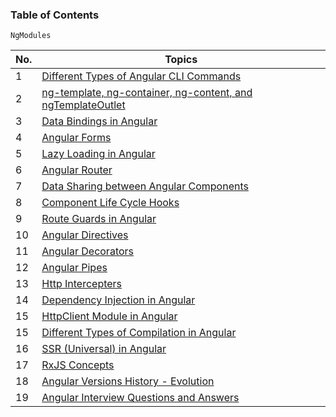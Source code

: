 ### Table of Contents

`NgModules`

| No. | Topics                                                                                                                                                                                  |
| --- | --------------------------------------------------------------------------------------------------------------------------------------------------------------------------------------- |
| 1   | <a href="https://github.com/sanjay9616/Angular/blob/master/Angular-CLI-Commands.md">Different Types of Angular CLI Commands</a>                                                         |
| 2   | <a href="https://github.com/sanjay9616/Angular/blob/master/ng-template-ng-container-ng-content-and-ngTemplateOutlet.md">ng-template, ng-container, ng-content, and ngTemplateOutlet</a> |
| 3   | <a href="https://github.com/sanjay9616/Angular/blob/master/Data-Bindings.md">Data Bindings in Angular</a>                                                                               |
| 4   | <a href="https://github.com/sanjay9616/Angular/blob/master/Forms.md">Angular Forms</a>                                                                                                  |
| 5   | <a href="https://github.com/sanjay9616/Angular/blob/master/Lazy-Loading.md">Lazy Loading in Angular</a>                                                                                 |
| 6   | <a href="https://github.com/sanjay9616/Angular/blob/master/Router.md">Angular Router</a>                                                                                                |
| 7   | <a href="https://github.com/sanjay9616/Angular/blob/master/Data-Sharing-between-Angular-Components.md">Data Sharing between Angular Components</a>                                      |
| 8   | <a href="https://github.com/sanjay9616/Angular/blob/master/Life-Cycle-Hooks.md">Component Life Cycle Hooks</a>                                                                          |
| 9   | <a href="https://github.com/sanjay9616/Angular/blob/master/Route-Guards.md">Route Guards in Angular</a>                                                                                 |
| 10  | <a href="https://github.com/sanjay9616/Angular/blob/master/Directives.md">Angular Directives</a>                                                                                        |
| 11  | <a href="https://github.com/sanjay9616/Angular/blob/master/Decorators.md">Angular Decorators</a>                                                                                        |
| 12  | <a href="https://github.com/sanjay9616/Angular/blob/master/Pipes.md">Angular Pipes</a>                                                                                                  |
| 13  | <a href="https://github.com/sanjay9616/Angular/blob/master/Http-Intercepters.md">Http Intercepters</a>                                                                                  |
| 14  | <a href="https://github.com/sanjay9616/Angular/blob/master/Dependency-Injection.md">Dependency Injection in Angular</a>                                                                 |
| 15  | <a href="https://github.com/sanjay9616/Angular/blob/master/HttpClient-Module.md">HttpClient Module in Angular</a>                                                                       |
| 15  | <a href="https://github.com/sanjay9616/Angular/blob/master/Types-of-Compilation.md">Different Types of Compilation in Angular</a>                                                       |
| 16  | <a href="">SSR (Universal) in Angular</a>                                                                                                                                               |
| 17  | <a href="https://github.com/sanjay9616/JavaScript/blob/master/JavaScript-Technologies/RxJS/README.md">RxJS Concepts</a>                                                                 |
| 18  | <a href="https://github.com/sanjay9616/Angular/blob/master/Angular-Versions-History.md">Angular Versions History - Evolution</a>                                                        |
| 19  | <a href="https://github.com/sanjay9616/Angular/blob/master/Interview.md">Angular Interview Questions and Answers</a>                                                                    |